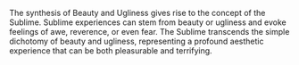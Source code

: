 The synthesis of Beauty and Ugliness gives rise to the concept of the Sublime. Sublime experiences can stem from beauty or ugliness and evoke feelings of awe, reverence, or even fear. The Sublime transcends the simple dichotomy of beauty and ugliness, representing a profound aesthetic experience that can be both pleasurable and terrifying.